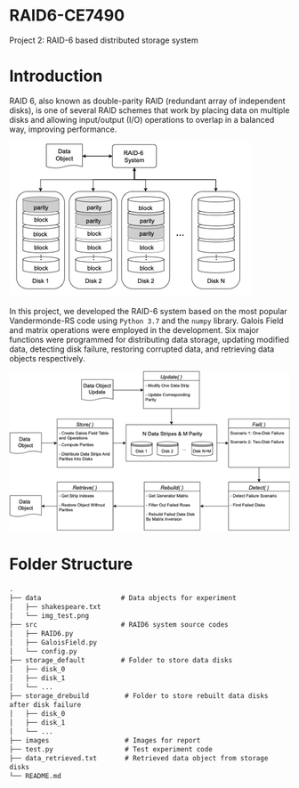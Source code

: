 # RAID6-CE7490

Project 2: RAID-6 based distributed storage system

# Introduction

RAID 6, also known as double-parity RAID (redundant array of independent disks), is one of several RAID schemes that work by placing data on multiple disks and allowing input/output (I/O) operations to overlap in a balanced way, improving performance.

![](https://github.com/siyue-zhang/RAID6-CE7490/blob/master/images/system.png)

In this project, we developed the RAID-6 system based on the most popular Vandermonde-RS code using ```Python 3.7``` and the ```numpy``` library. Galois Field and matrix operations were employed in the development. Six major functions were programmed for distributing data storage, updating modified data, detecting disk failure, restoring corrupted data, and retrieving data objects respectively.

![](https://github.com/siyue-zhang/RAID6-CE7490/blob/master/images/flow.png)


# Folder Structure

```
.
├── data                    # Data objects for experiment
│   ├── shakespeare.txt
│   └── img_test.png
├── src                     # RAID6 system source codes
│   ├── RAID6.py
│   ├── GaloisField.py 
│   └── config.py     
├── storage_default         # Folder to store data disks
│   ├── disk_0
│   ├── disk_1
│   └── ...      
├── storage_drebuild         # Folder to store rebuilt data disks after disk failure
│   ├── disk_0
│   ├── disk_1
│   └── ...  
├── images                   # Images for report
├── test.py                  # Test experiment code
├── data_retrieved.txt       # Retrieved data object from storage disks
└── README.md
```